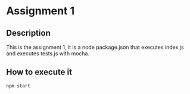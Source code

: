 # Assignment 1

## Description

This is the assignment 1, it is a node package.json that executes index.js 
and executes tests.js with mocha.

## How to execute it

```bash
npm start
```
